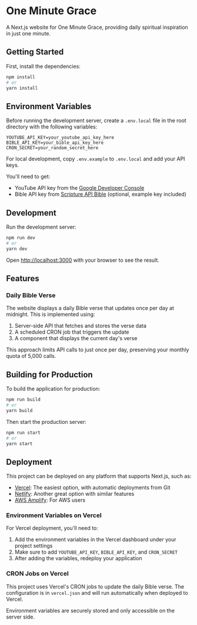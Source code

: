 # One Minute Grace

A Next.js website for One Minute Grace, providing daily spiritual inspiration in just one minute.

## Getting Started

First, install the dependencies:

```bash
npm install
# or
yarn install
```

## Environment Variables

Before running the development server, create a `.env.local` file in the root directory with the following variables:

```
YOUTUBE_API_KEY=your_youtube_api_key_here
BIBLE_API_KEY=your_bible_api_key_here
CRON_SECRET=your_random_secret_here
```

For local development, copy `.env.example` to `.env.local` and add your API keys.

You'll need to get:
- YouTube API key from the [Google Developer Console](https://console.developers.google.com/)
- Bible API key from [Scripture API Bible](https://scripture.api.bible/) (optional, example key included)

## Development

Run the development server:

```bash
npm run dev
# or
yarn dev
```

Open [http://localhost:3000](http://localhost:3000) with your browser to see the result.

## Features

### Daily Bible Verse
The website displays a daily Bible verse that updates once per day at midnight. This is implemented using:

1. Server-side API that fetches and stores the verse data
2. A scheduled CRON job that triggers the update
3. A component that displays the current day's verse

This approach limits API calls to just once per day, preserving your monthly quota of 5,000 calls.

## Building for Production

To build the application for production:

```bash
npm run build
# or
yarn build
```

Then start the production server:

```bash
npm run start
# or
yarn start
```

## Deployment

This project can be deployed on any platform that supports Next.js, such as:

- [Vercel](https://vercel.com/): The easiest option, with automatic deployments from Git
- [Netlify](https://www.netlify.com/): Another great option with similar features
- [AWS Amplify](https://aws.amazon.com/amplify/): For AWS users

### Environment Variables on Vercel

For Vercel deployment, you'll need to:

1. Add the environment variables in the Vercel dashboard under your project settings
2. Make sure to add `YOUTUBE_API_KEY`, `BIBLE_API_KEY`, and `CRON_SECRET`
3. After adding the variables, redeploy your application

### CRON Jobs on Vercel

This project uses Vercel's CRON jobs to update the daily Bible verse. The configuration is in `vercel.json` and will run automatically when deployed to Vercel.

Environment variables are securely stored and only accessible on the server side. 